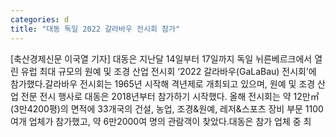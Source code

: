 ```yaml
---
categories: d
title: "대동 독일 2022 갈라바우 전시회 참가"
---
```

[축산경제신문 이국열 기자] 대동은 지난달 14일부터 17일까지 독일 뉘른베르크에서 열린 유럽 최대 규모의 원예 및 조경 산업 전시회 ‘2022 갈라바우(GaLaBau) 전시회’에 참가했다.갈라바우 전시회는 1965년 시작해 격년제로 개최되고 있으며, 원예 및 조경 산업 전문 전시 행사로 대동은 2018년부터 참가하기 시작했다. 올해 전시회는 약 12만㎡(3만4200평)의 면적에 33개국의 건설, 농업, 조경&원예, 레저&스포츠 장비 부문 1100여개 업체가 참가했고, 약 6만2000여 명의 관람객이 찾았다.대동은 참가 업체 중 최